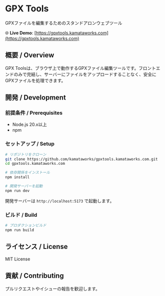 # GPX Tools

GPXファイルを編集するためのスタンドアロンウェブツール

🌐 **Live Demo**: [https://gpxtools.kamataworks.com](https://gpxtools.kamataworks.com)

## 概要 / Overview

GPX Toolsは、ブラウザ上で動作するGPXファイル編集ツールです。フロントエンドのみで完結し、サーバーにファイルをアップロードすることなく、安全にGPXファイルを処理できます。

## 開発 / Development

### 前提条件 / Prerequisites

- Node.js 20.x以上
- npm

### セットアップ / Setup

```bash
# リポジトリをクローン
git clone https://github.com/kamataworks/gpxtools.kamataworks.com.git
cd gpxtools.kamataworks.com

# 依存関係をインストール
npm install

# 開発サーバーを起動
npm run dev
```

開発サーバーは `http://localhost:5173` で起動します。

### ビルド / Build

```bash
# プロダクションビルド
npm run build
```

## ライセンス / License

MIT License

## 貢献 / Contributing

プルリクエストやイシューの報告を歓迎します。
